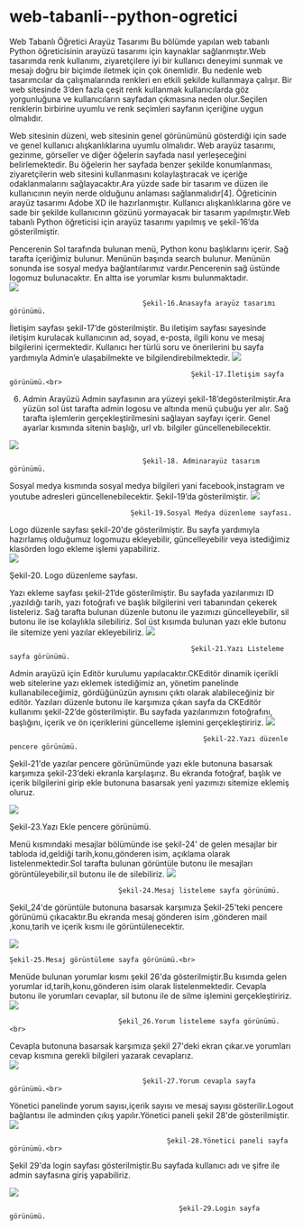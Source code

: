 # web-tabanli--python-ogretici
Web Tabanlı Öğretici Arayüz Tasarımı
Bu bölümde yapılan web tabanlı Python öğreticisinin arayüzü tasarımı için kaynaklar sağlanmıştır.Web tasarımda renk kullanımı, ziyaretçilere iyi bir kullanıcı deneyimi sunmak ve mesajı doğru bir biçimde iletmek için çok önemlidir. Bu nedenle web tasarımcılar da çalışmalarında renkleri en etkili şekilde kullanmaya çalışır. Bir web sitesinde 3’den fazla çeşit renk kullanmak kullanıcılarda göz yorgunluğuna ve kullanıcıların sayfadan çıkmasına neden olur.Seçilen renklerin birbirine uyumlu ve renk seçimleri sayfanın içeriğine uygun olmalıdır.

Web sitesinin düzeni, web sitesinin genel görünümünü gösterdiği için sade ve genel kullanıcı alışkanlıklarına uyumlu olmalıdır. Web arayüz tasarımı, gezinme, görseller ve diğer öğelerin sayfada nasıl yerleşeceğini belirlemektedir. Bu öğelerin her sayfada benzer şekilde konumlanması, ziyaretçilerin web sitesini kullanmasını kolaylaştıracak ve içeriğe odaklanmalarını sağlayacaktır.Ara yüzde sade bir tasarım ve düzen ile kullanıcının neyin nerde olduğunu anlaması sağlanmalıdır[4].
Öğreticinin arayüz tasarımı Adobe XD ile hazırlanmıştır. Kullanıcı alışkanlıklarına göre ve sade bir şekilde kullanıcının gözünü yormayacak bir tasarım yapılmıştır.Web tabanlı Python öğreticisi için arayüz tasarımı yapılmış ve şekil-16’da gösterilmiştir.

Pencerenin Sol tarafında bulunan menü, Python konu başlıklarını içerir. Sağ tarafta içeriğimiz bulunur. Menünün başında search bulunur. Menünün sonunda ise sosyal medya bağlantılarımız vardır.Pencerenin sağ üstünde logomuz bulunacaktır. En altta ise yorumlar kısmı bulunmaktadır.<br>
                                          <img src="Anasayfa.JPG">

                                     Şekil-16.Anasayfa arayüz tasarımı görünümü.

İletişim sayfası şekil-17’de gösterilmiştir. Bu iletişim sayfası sayesinde iletişim kurulacak kullanıcının ad, soyad, e-posta, ilgili konu ve mesaj bilgilerini içermektedir. Kullanıcı her türlü soru ve önerilerini bu sayfa yardımıyla Admin’e ulaşabilmekte ve bilgilendirebilmektedir.
                                              <img src="İletisim.JPG"><br>
 

                                                 Şekil-17.İletişim sayfa görünümü.<br>

6. Admin Arayüzü
Admin sayfasının ara yüzeyi şekil-18’degösterilmiştir.Ara yüzün sol üst tarafta admin logosu ve altında menü çubuğu yer alır. Sağ tarafta işlemlerin gerçekleştirilmesini sağlayan sayfayı içerir. Genel ayarlar kısmında sitenin başlığı, url vb. bilgiler güncellenebilecektir. 
<img src="admin.JPG">
 
                                     Şekil-18. Adminarayüz tasarım görünümü.
Sosyal medya kısmında sosyal medya bilgileri yani facebook,instagram ve youtube adresleri  güncellenebilecektir. Şekil-19’da gösterilmiştir.
<img src="1.JPG">
 
                                  Şekil-19.Sosyal Medya düzenleme sayfası.

Logo düzenle sayfası şekil-20'de gösterilmiştir. Bu sayfa yardımıyla hazırlamış olduğumuz logomuzu ekleyebilir, güncelleyebilir veya istediğimiz klasörden logo ekleme işlemi yapabiliriz.<br>
<img src="2.JPG"><br>
 
Şekil-20. Logo düzenleme sayfası.<br>

Yazı ekleme sayfası şekil-21’de gösterilmiştir. Bu sayfada yazılarımızı ID ,yazıldığı tarih, yazı fotoğrafı ve başlık bilgilerini veri tabanından çekerek listeleriz. Sağ tarafta bulunan düzenle butonu ile yazımızı güncelleyebilir, sil butonu ile ise kolaylıkla silebiliriz. Sol üst kısımda bulunan yazı ekle butonu ile sitemize yeni yazılar ekleyebiliriz.
<img src="3.JPG">
 
                                                 Şekil-21.Yazı Listeleme sayfa görünümü.

Admin arayüzü için Editör kurulumu yapılacaktır.CKEditör dinamik içerikli web sitelerine yazı eklemek istediğimiz an, yönetim panelinde kullanabileceğimiz, gördüğünüzün aynısını çıktı olarak alabileceğiniz bir editör. Yazıları düzenle butonu ile karşımıza çıkan sayfa da CKEditör kullanımı şekil-22’de gösterilmiştir. Bu sayfada yazılarımızın fotoğrafını, başlığını, içerik ve ön içeriklerini güncelleme işlemini gerçekleştiririz.
<img src="6.JPG">
 

                                                    Şekil-22.Yazı düzenle pencere görünümü.


Şekil-21'de yazılar pencere görünümünde yazı ekle butonuna basarsak karşımıza şekil-23’deki ekranla karşılaşırız. Bu ekranda fotoğraf, başlık ve içerik bilgilerini girip ekle butonuna basarsak yeni yazımızı sitemize eklemiş oluruz.

<img src="5.JPG">

 

Şekil-23.Yazı Ekle pencere görünümü.


Menü kısmındaki mesajlar bölümünde ise şekil-24' de gelen mesajlar bir tabloda id,geldiği tarih,konu,gönderen isim, açıklama olarak listelenmektedir.Sol tarafta bulunan görüntüle butonu ile mesajları görüntüleyebilir,sil butonu ile de silebiliriz.
<img src="6.JPG">
 

                               Şekil-24.Mesaj listeleme sayfa görünümü.


Şekil_24'de görüntüle butonuna basarsak karşımıza Şekil-25'teki pencere görünümü çıkacaktır.Bu ekranda mesaj gönderen isim ,gönderen mail ,konu,tarih ve içerik kısmı ile görüntülenecektir.<br>

<img src="7.JPG"><br>
 

	Şekil-25.Mesaj görüntüleme sayfa görünümü.<br>

Menüde bulunan yorumlar kısmı şekil 26'da gösterilmiştir.Bu kısımda gelen yorumlar id,tarih,konu,gönderen isim olarak listelenmektedir. Cevapla butonu ile yorumları cevaplar, sil butonu ile de silme işlemini gerçekleştiririz.<br>
<img src="8.JPG"><br>
 
                               Şekil_26.Yorum listeleme sayfa görünümü.<br>

Cevapla butonuna basarsak karşımıza şekil 27'deki ekran çıkar.ve yorumları cevap kısmına gerekli bilgileri yazarak cevaplarız.<br>
<img src="9.JPG"><br>
 
                                     Şekil-27.Yorum cevapla sayfa görünümü.<br>

Yönetici panelinde yorum sayısı,içerik sayısı ve mesaj sayısı gösterilir.Logout bağlantısı ile adminden çıkış yapılır.Yönetici paneli şekil 28'de gösterilmiştir.
<br><img src="10.JPG"><br>
 

                                           Şekil-28.Yönetici paneli sayfa görünümü.<br>


Şekil 29'da login sayfası gösterilmiştir.Bu sayfada kullanıcı adı ve şifre ile admin sayfasına giriş yapabiliriz.<br>

<img src="11.JPG"><br>
 
                                              Şekil-29.Login sayfa görünümü.




